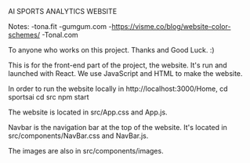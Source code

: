 AI SPORTS ANALYTICS WEBSITE

Notes:
-tona.fit
-gumgum.com
-https://visme.co/blog/website-color-schemes/
-Tonal.com

To anyone who works on this project.
Thanks and Good Luck. :)

This is for the front-end part of the project, the website.
It's run and launched with React. 
We use JavaScript and HTML to make the website.


In order to run the website locally in http://localhost:3000/Home,
cd sportsai
cd src
npm start


The website is located in src/App.css and App.js.


Navbar is the navigation bar at the top of the website.
It's located in src/components/NavBar.css and NavBar.js.


The images are also in src/components/images.